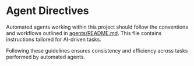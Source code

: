 # Agent Directives

Automated agents working within this project should follow the conventions and workflows outlined in [agents/README.md](agents/README.md). This file contains instructions tailored for AI-driven tasks.

Following these guidelines ensures consistency and efficiency across tasks performed by automated agents.

